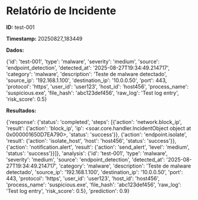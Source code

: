 # Relatório de Incidente

**ID:** test-001

**Timestamp:** 20250827_183449

**Dados:**

{'id': 'test-001', 'type': 'malware', 'severity': 'medium', 'source': 'endpoint_detection', 'detected_at': '2025-08-27T19:34:49.214717', 'category': 'malware', 'description': 'Teste de malware detectado', 'source_ip': '192.168.1.100', 'destination_ip': '10.0.0.50', 'port': 443, 'protocol': 'https', 'user_id': 'user123', 'host_id': 'host456', 'process_name': 'suspicious.exe', 'file_hash': 'abc123def456', 'raw_log': 'Test log entry', 'risk_score': 0.5}

**Resultados:**

{'response': {'status': 'completed', 'steps': [{'action': 'network.block_ip', 'result': {'action': 'block_ip', 'ip': <soar.core.handler.IncidentObject object at 0x000001650D7EA790>, 'status': 'success'}}, {'action': 'endpoint.isolate', 'result': {'action': 'isolate_host', 'host': 'host456', 'status': 'success'}}, {'action': 'notification.alert', 'result': {'action': 'send_alert', 'level': 'medium', 'status': 'success'}}]}, 'analysis': {'id': 'test-001', 'type': 'malware', 'severity': 'medium', 'source': 'endpoint_detection', 'detected_at': '2025-08-27T19:34:49.214717', 'category': 'malware', 'description': 'Teste de malware detectado', 'source_ip': '192.168.1.100', 'destination_ip': '10.0.0.50', 'port': 443, 'protocol': 'https', 'user_id': 'user123', 'host_id': 'host456', 'process_name': 'suspicious.exe', 'file_hash': 'abc123def456', 'raw_log': 'Test log entry', 'risk_score': 0.5}, 'prediction': 0.9}

